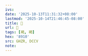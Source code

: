 ```yaml
---
ivs:
date: '2025-10-13T11:31:32+08:00'
lastmod: '2025-10-14T21:46:45-08:00'
title: 󰩶
url: 󰩶
tags: [褐, 褐]
hex: '8910'
src: GHZR, DCCV
note:
---
```

